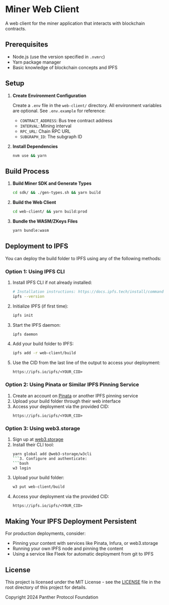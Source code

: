 # Miner Web Client

A web client for the miner application that interacts with blockchain contracts.

## Prerequisites

- Node.js (use the version specified in `.nvmrc`)
- Yarn package manager
- Basic knowledge of blockchain concepts and IPFS

## Setup

1. **Create Environment Configuration**

   Create a `.env` file in the `web-client/` directory. All environment variables are optional.
   See `.env.example` for reference:

   - `CONTRACT_ADDRESS`: Bus tree contract address
   - `INTERVAL`: Mining interval
   - `RPC_URL`: Chain RPC URL
   - `SUBGRAPH_ID`: The subgraph ID

2. **Install Dependencies**

   ```bash
   nvm use && yarn
   ```

## Build Process

1. **Build Miner SDK and Generate Types**

   ```bash
   cd sdk/ && ./gen-types.sh && yarn build
   ```

2. **Build the Web Client**

   ```bash
   cd web-client/ && yarn build:prod
   ```

3. **Bundle the WASM/ZKeys Files**

   ```bash
   yarn bundle:wasm
   ```

## Deployment to IPFS

You can deploy the build folder to IPFS using any of the following methods:

### Option 1: Using IPFS CLI

1. Install IPFS CLI if not already installed:
   ```bash
   # Installation instructions: https://docs.ipfs.tech/install/command-line/
   ipfs --version
   ```

2. Initialize IPFS (if first time):
   ```bash
   ipfs init
   ```

3. Start the IPFS daemon:
   ```bash
   ipfs daemon
   ```

4. Add your build folder to IPFS:
   ```bash
   ipfs add -r web-client/build
   ```

5. Use the CID from the last line of the output to access your deployment:
   ```
   https://ipfs.io/ipfs/<YOUR_CID>
   ```

### Option 2: Using Pinata or Similar IPFS Pinning Service

1. Create an account on [Pinata](https://www.pinata.cloud/) or another IPFS pinning service
2. Upload your build folder through their web interface
3. Access your deployment via the provided CID:
   ```
   https://ipfs.io/ipfs/<YOUR_CID>
   ```

### Option 3: Using web3.storage

1. Sign up at [web3.storage](https://web3.storage/)
2. Install their CLI tool:
   ```bash
   yarn global add @web3-storage/w3cli
   ```3. Configure and authenticate:
   ```bash
   w3 login
   ```
4. Upload your build folder:
   ```bash
   w3 put web-client/build
   ```
5. Access your deployment via the provided CID:
   ```
   https://ipfs.io/ipfs/<YOUR_CID>
   ```

## Making Your IPFS Deployment Persistent

For production deployments, consider:
- Pinning your content with services like Pinata, Infura, or web3.storage
- Running your own IPFS node and pinning the content
- Using a service like Fleek for automatic deployment from git to IPFS

## License

This project is licensed under the MIT License - see the [LICENSE](../LICENSE) file in the root directory of this project for details.

Copyright 2024 Panther Protocol Foundation



